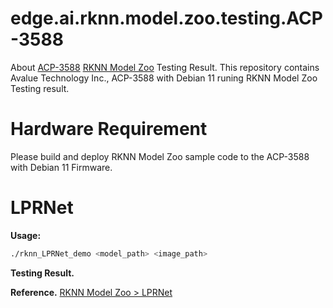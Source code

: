 # edge.ai.rknn.model.zoo.testing.ACP-3588
About [ACP-3588](https://www.avalue.com/tw/product/Industrial-Embedded-Motherboard/ARM-based-SBC/ACP-3588 "ACP-3588") [RKNN Model Zoo](https://github.com/airockchip/rknn_model_zoo "RKNN Model Zoo") Testing Result.
This repository contains Avalue Technology Inc., ACP-3588 with Debian 11 runing RKNN Model Zoo Testing result.

# Hardware Requirement
Please build and deploy RKNN Model Zoo sample code to the ACP-3588 with Debian 11 Firmware.

# LPRNet
**Usage:**
````bash
./rknn_LPRNet_demo <model_path> <image_path>
````
**Testing Result.**

**Reference.** [RKNN Model Zoo > LPRNet](https://github.com/airockchip/rknn_model_zoo/tree/main/examples/LPRNet "LPRNet")

